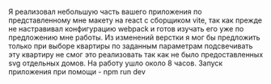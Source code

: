 Я реализовал небольшую часть вашего приложения по представленному мне макету на react с сборщиком vite, так как прежде не настравивал конфигурацию webpack и готов изучать его уже по предложению мне работы.
Из изменений верстки я мог бы предложить только при выборе квартиры по заданным параметрам подсвечивать эту квартиру
не смог это реализовать так как не было предоставленных svg отдельных домов.
На работу ушло около 8 часов.
Запуск приложения при помощи - npm run dev